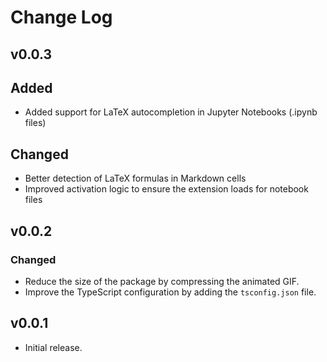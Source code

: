 # Change Log

## v0.0.3

## Added

- Added support for LaTeX autocompletion in Jupyter Notebooks (.ipynb files)

## Changed

- Better detection of LaTeX formulas in Markdown cells
- Improved activation logic to ensure the extension loads for notebook files

## v0.0.2

### Changed

- Reduce the size of the package by compressing the animated GIF.
- Improve the TypeScript configuration by adding the `tsconfig.json` file.

## v0.0.1

- Initial release.
